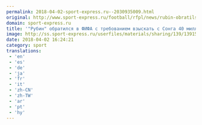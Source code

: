 ```yaml
---
permalink: 2018-04-02-sport-express.ru--2030935009.html
original: http://www.sport-express.ru/football/rfpl/news/rubin-obratilsya-v-fifa-s-trebovaniem-vzyskat-s-songa-40-millionov-evro-1391558/
domain: sport-express.ru
title: '"Рубин" обратился в ФИФА с требованием взыскать с Сонга 40 миллионов евро'
image: http://ss.sport-express.ru/userfiles/materials/sharing/139/1391558.jpg
date: 2018-04-02 16:24:21
category: sport
translations: 
 - 'en'
 - 'es'
 - 'de'
 - 'ja'
 - 'fr'
 - 'it'
 - 'zh-CN'
 - 'zh-TW'
 - 'ar'
 - 'pt'
 - 'hy'
---
```


